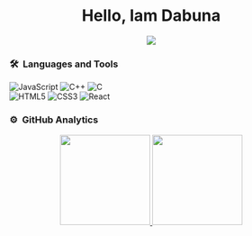 
<h1 align="center">Hello, Iam Dabuna</h1>
	
<p align="center">
  <img src="https://komarev.com/ghpvc/?username=davaadulam1000&color=blueviolet&style=flat">
</p>
	
### 🛠 &nbsp;Languages and Tools

![JavaScript](https://img.shields.io/badge/-JavaScript-%23F7DF1C?style=for-the-badge&logo=javascript&logoColor=000000&labelColor=%23F7DF1C&color=%23FFCE5A)
![C++](https://img.shields.io/badge/C%2B%2B-00599C?style=for-the-badge&logo=c%2B%2B&logoColor=white)
![C](https://img.shields.io/badge/C-00599C?style=for-the-badge&logo=c&logoColor=white)
<br>
![HTML5](https://img.shields.io/badge/-HTML5-%23E44D27?style=for-the-badge&logo=html5&logoColor=ffffff)
![CSS3](https://img.shields.io/badge/-CSS3-%231572B6?style=for-the-badge&logo=css3)
![React](https://img.shields.io/badge/-React-61DAFB?style=for-the-badge&logo=react&logoColor=ffffff)




### ⚙️ &nbsp;GitHub Analytics

<p align="center">
<a href="https://github.com/Davaadulam1000">
  <img height="160em" src="https://github-readme-stats-eight-theta.vercel.app/api?username=Davaadulam1000&show_icons=true&theme=algolia&include_all_commits=true&count_private=true"/>
  <img height="160em" src="https://github-readme-stats-eight-theta.vercel.app/api/top-langs/?username=Davaadulam1000&layout=compact&langs_count=8&theme=algolia"/>
</a>
</p>
